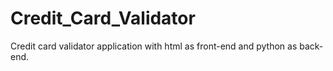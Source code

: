 # Credit_Card_Validator
Credit card validator application with html as front-end and python as back-end.
